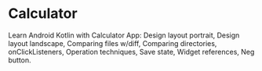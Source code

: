 # Calculator
 Learn Android Kotlin with Calculator App: Design layout portrait, Design layout landscape, Comparing files w/diff, Comparing directories, onClickListeners, Operation techniques, Save state, Widget references, Neg button.
